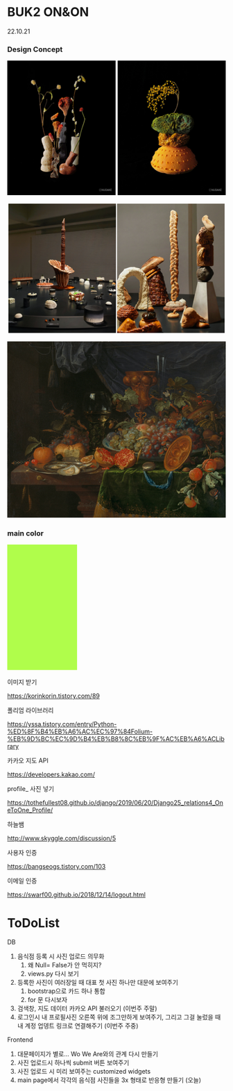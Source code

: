 # BUK2 ON&ON

22.10.21



### Design Concept

![Detail_1_shop1_171157](assets/Detail_1_shop1_171157.jpg)

![nudake](assets/nudake.jpg)



![europeana-DfBSs2SSNwQ-unsplash](assets/europeana-DfBSs2SSNwQ-unsplash.jpg)

### main color

![main_color](assets/main_color.jpg)



이미지 받기

https://korinkorin.tistory.com/89



폴리엄 라이브러리

https://yssa.tistory.com/entry/Python-%ED%8F%B4%EB%A6%AC%EC%97%84Folium-%EB%9D%BC%EC%9D%B4%EB%B8%8C%EB%9F%AC%EB%A6%ACLibrary



카카오 지도 API

https://developers.kakao.com/





profile_ 사진 넣기

https://tothefullest08.github.io/django/2019/06/20/Django25_relations4_OneToOne_Profile/



하늘쌤

http://www.skyggle.com/discussion/5



사용자 인증

https://bangseogs.tistory.com/103



이메일 인증

https://swarf00.github.io/2018/12/14/logout.html





# ToDoList



DB 

1. 음식점 등록 시 사진 업로드 의무화
   1. 왜 Null= False가 안 먹히지?
   2. views.py 다시 보기
2. 등록한 사진이 여러장일 때 대표 첫 사진 하나만 대문에 보여주기
   1. bootstrap으로 카드 하나 통합
   2. for 문 다시보자
3. 검색창, 지도 데이터 카카오 API 불러오기 (이번주 주말)
4. 로그인시 내 프로필사진 오른쪽 위에 조그만하게 보여주기, 그리고 그걸 눌렀을 때 내 계정 업뎅트 링크로 연결해주기 (이번주 주중)



Frontend

1. 대문페이지가 별로...  Wo We Are와의 관계 다시 만들기
2. 사진 업로드시 하나씩 submit 버튼 보여주기
3. 사진 업로드 시 미리 보여주는 customized widgets
4. main page에서 각각의 음식점 사진들을 3x 형태로 반응형 만들기 (오늘)

